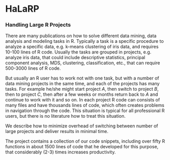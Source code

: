 HaLaRP
======

### Handling Large R Projects 

There are many publications on how to solve different data mining, data analysis and modeling tasks in R. Typically a task is a specific procedure to analyze a specific data, e.g. k-means clustering of iris data, and requires 10-100 lines of R code. Usually the tasks are grouped in projects, e.g. analyze iris data, that could include descriptive statistics, principal component analysis, MDS, clustering, classification, etc., that can require 500-3000 lines of R code. 
 
But usually an R user has to work not with one task, but with a number of data mining projects in the same time, and each of the projects has many tasks.  For example he/she might start project _A_, then switch to project _B_, then to project  _C_, then after a few weeks or months return back to _A_ and continue to work with it and so on. In each project R code can consists of many files and have thousands lines of code, which often creates problems in navigation through the code. 
This situation is typical for all professional R users, but there is no literature how to treat this situation.

We describe how to minimize overhead of switching between number of large projects and deliver results in minimal time.

The project contains a collection of our code snippets, including over fifty  R functions in about 1500 lines of code  that he developed for this purpose, that considerably (2-3) times increases productivity.
